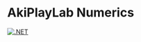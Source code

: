 # AkiPlayLab Numerics

[![.NET](https://github.com/akiplaylab/numerics/actions/workflows/dotnet.yml/badge.svg)](https://github.com/akiplaylab/numerics/actions/workflows/dotnet.yml)
